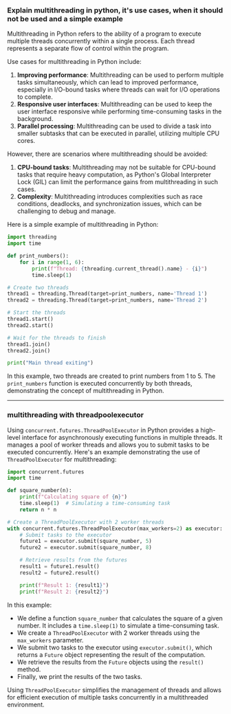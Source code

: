 ### Explain multithreading in python, it's use cases, when it should not be used and a simple example

Multithreading in Python refers to the ability of a program to execute multiple threads concurrently within a single process. Each thread represents a separate flow of control within the program. 

Use cases for multithreading in Python include:
1. **Improving performance**: Multithreading can be used to perform multiple tasks simultaneously, which can lead to improved performance, especially in I/O-bound tasks where threads can wait for I/O operations to complete.
2. **Responsive user interfaces**: Multithreading can be used to keep the user interface responsive while performing time-consuming tasks in the background.
3. **Parallel processing**: Multithreading can be used to divide a task into smaller subtasks that can be executed in parallel, utilizing multiple CPU cores.

However, there are scenarios where multithreading should be avoided:
1. **CPU-bound tasks**: Multithreading may not be suitable for CPU-bound tasks that require heavy computation, as Python's Global Interpreter Lock (GIL) can limit the performance gains from multithreading in such cases.
2. **Complexity**: Multithreading introduces complexities such as race conditions, deadlocks, and synchronization issues, which can be challenging to debug and manage.

Here is a simple example of multithreading in Python:

```python
import threading
import time

def print_numbers():
    for i in range(1, 6):
        print(f"Thread: {threading.current_thread().name} - {i}")
        time.sleep(1)

# Create two threads
thread1 = threading.Thread(target=print_numbers, name='Thread 1')
thread2 = threading.Thread(target=print_numbers, name='Thread 2')

# Start the threads
thread1.start()
thread2.start()

# Wait for the threads to finish
thread1.join()
thread2.join()

print("Main thread exiting")
```

In this example, two threads are created to print numbers from 1 to 5. The `print_numbers` function is executed concurrently by both threads, demonstrating the concept of multithreading in Python.

---------
### multithreading with threadpoolexecutor

Using `concurrent.futures.ThreadPoolExecutor` in Python provides a high-level interface for asynchronously executing functions in multiple threads. It manages a pool of worker threads and allows you to submit tasks to be executed concurrently. Here's an example demonstrating the use of `ThreadPoolExecutor` for multithreading:

```python
import concurrent.futures
import time

def square_number(n):
    print(f"Calculating square of {n}")
    time.sleep(1)  # Simulating a time-consuming task
    return n * n

# Create a ThreadPoolExecutor with 2 worker threads
with concurrent.futures.ThreadPoolExecutor(max_workers=2) as executor:
    # Submit tasks to the executor
    future1 = executor.submit(square_number, 5)
    future2 = executor.submit(square_number, 8)

    # Retrieve results from the futures
    result1 = future1.result()
    result2 = future2.result()

    print(f"Result 1: {result1}")
    print(f"Result 2: {result2}")
```

In this example:
- We define a function `square_number` that calculates the square of a given number. It includes a `time.sleep(1)` to simulate a time-consuming task.
- We create a `ThreadPoolExecutor` with 2 worker threads using the `max_workers` parameter.
- We submit two tasks to the executor using `executor.submit()`, which returns a `Future` object representing the result of the computation.
- We retrieve the results from the `Future` objects using the `result()` method.
- Finally, we print the results of the two tasks.

Using `ThreadPoolExecutor` simplifies the management of threads and allows for efficient execution of multiple tasks concurrently in a multithreaded environment.

